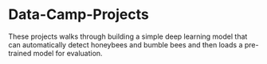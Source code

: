 # Data-Camp-Projects
These projects walks through building a simple deep learning model that can automatically detect honeybees and bumble bees and then loads a pre-trained model for evaluation. 
